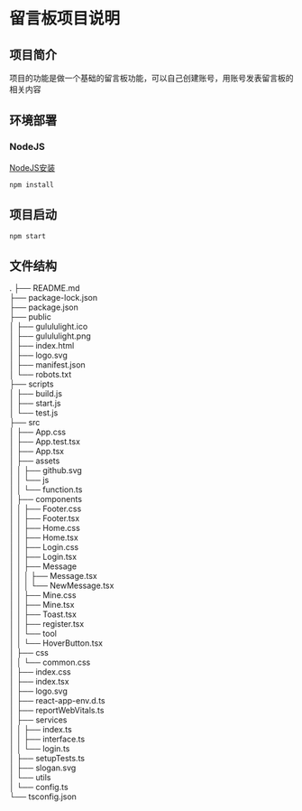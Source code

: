 # 留言板项目说明

## 项目简介

项目的功能是做一个基础的留言板功能，可以自己创建账号，用账号发表留言板的相关内容

## 环境部署

### NodeJS

[NodeJS安装](https://nodejs.org/zh-cn)

`npm install`

## 项目启动

`npm start`

## 文件结构

.
├── README.md  
├── package-lock.json  
├── package.json  
├── public  
│   ├── gulululight.ico  
│   ├── gulululight.png  
│   ├── index.html  
│   ├── logo.svg  
│   ├── manifest.json  
│   └── robots.txt  
├── scripts  
│   ├── build.js  
│   ├── start.js  
│   └── test.js  
├── src  
│   ├── App.css  
│   ├── App.test.tsx  
│   ├── App.tsx  
│   ├── assets  
│   │   ├── github.svg  
│   │   └── js  
│   │       └── function.ts  
│   ├── components  
│   │   ├── Footer.css  
│   │   ├── Footer.tsx  
│   │   ├── Home.css  
│   │   ├── Home.tsx  
│   │   ├── Login.css  
│   │   ├── Login.tsx  
│   │   ├── Message  
│   │   │   ├── Message.tsx  
│   │   │   └── NewMessage.tsx  
│   │   ├── Mine.css  
│   │   ├── Mine.tsx  
│   │   ├── Toast.tsx  
│   │   ├── register.tsx  
│   │   └── tool  
│   │       └── HoverButton.tsx  
│   ├── css  
│   │   └── common.css  
│   ├── index.css  
│   ├── index.tsx  
│   ├── logo.svg  
│   ├── react-app-env.d.ts  
│   ├── reportWebVitals.ts  
│   ├── services  
│   │   ├── index.ts  
│   │   ├── interface.ts  
│   │   └── login.ts  
│   ├── setupTests.ts  
│   ├── slogan.svg  
│   └── utils  
│       └── config.ts  
└── tsconfig.json  
